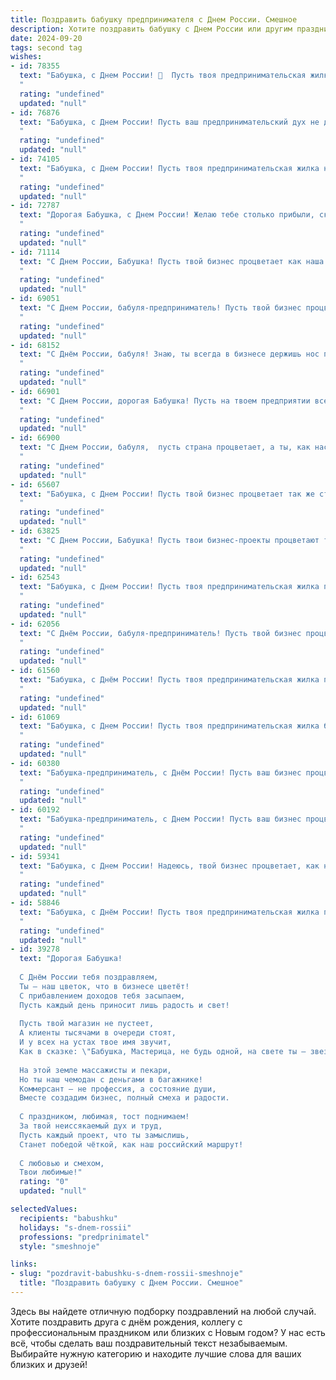 ```yaml
---
title: Поздравить бабушку предпринимателя с Днем России. Смешное
description: Хотите поздравить бабушку с Днем России или другим праздником? Наш ИИ создаст незабываемое поздравление, а вы обязательно выделитесь среди других.  
date: 2024-09-20
tags: second tag
wishes:
- id: 78355
  text: "Бабушка, с Днем России! 🎉  Пусть твоя предпринимательская жилка процветает, как наша страна! 😄  А мы тебя не подводим, внучки твои - настоящие патриоты — любим пирожки, которые ты печешь по старинным рецептам, и гордимся твоим умением торговаться на рынке. ❤️  С праздником! 🇷🇺
  "
  rating: "undefined"
  updated: "null"
- id: 76876
  text: "Бабушка, с Днем России! Пусть ваш предпринимательский дух не дремлет, а бизнес процветает как русская березка, а прибыль растет быстрее, чем цены на огурцы в июле! 🎉
  "
  rating: "undefined"
  updated: "null"
- id: 74105
  text: "Бабушка, с Днем России! Пусть твоя предпринимательская жилка не угаснет, а бизнес процветает, как русская матрешка!  🎉
  "
  rating: "undefined"
  updated: "null"
- id: 72787
  text: "Дорогая Бабушка, с Днем России! Желаю тебе столько прибыли, сколько у тебя внуков, а может, даже больше! 😉 Пусть твой бизнес процветает, как русские берёзы, а конкуренты бегут от тебя, как от медведя! 🎉
  "
  rating: "undefined"
  updated: "null"
- id: 71114
  text: "С Днем России, Бабушка! Пусть твой бизнес процветает как наша страна, и пусть твои конкуренты завидуют тебе так же, как мы завидуем твоим вкусным пирожкам! 😉
  "
  rating: "undefined"
  updated: "null"
- id: 69051
  text: "С Днем России, бабуля-предприниматель! Пусть твой бизнес процветает, как пчелиный улей в день медового сбора, а прибыль течет рекой, а не медовой капелькой!  🤪
  "
  rating: "undefined"
  updated: "null"
- id: 68152
  text: "С Днём России, бабуля! Знаю, ты всегда в бизнесе держишь нос по ветру, а это, как известно, главное для настоящего предпринимателя!  Желаю тебе не только процветания в делах, но и  неувядаемого оптимизма и крепкого здоровья, чтобы ещё лет сто строить империю своего бизнеса! 😉
  "
  rating: "undefined"
  updated: "null"
- id: 66901
  text: "С Днем России, дорогая Бабушка! Пусть на твоем предприятии всегда будет процветание, а конкуренты трепещут перед твоим бизнес-нюхом! 😊🎉
  "
  rating: "undefined"
  updated: "null"
- id: 66900
  text: "С Днем России, бабуля,  пусть страна процветает, а ты, как настоящий предприниматель, продолжаешь  рулить бизнесом и поставлять внукам вкусные пироги и мудрые советы! 😉😄
  "
  rating: "undefined"
  updated: "null"
- id: 65607
  text: "Бабушка, с Днем России! Пусть твой бизнес процветает так же стремительно, как наш патриотизм. Желаем тебе  успехов в делах и чтобы твои конкуренты боялись тебя больше, чем санкций! 😉
  "
  rating: "undefined"
  updated: "null"
- id: 63825
  text: "С Днем России, Бабушка! Пусть твои бизнес-проекты процветают так же сильно, как наша страна! 🎉
  "
  rating: "undefined"
  updated: "null"
- id: 62543
  text: "Бабушка, с Днем России! Пусть твоя предпринимательская жилка процветает, а бизнес-идеи бьют ключом, как нефть в Сибири! 😜
  "
  rating: "undefined"
  updated: "null"
- id: 62056
  text: "С Днём России, бабуля-предприниматель! Пусть твой бизнес процветает так же, как процветает наша страна! А ещё пусть у тебя будет побольше времени на внуков, ведь ты, как известно, профи в делах, а мы — профи в том, чтобы радоваться! 😄
  "
  rating: "undefined"
  updated: "null"
- id: 61560
  text: "Бабушка, с Днём России! Пусть твоя предпринимательская жилка процветает как наша родная страна, а конкуренты трепещут от твоей деловой хватки!
  "
  rating: "undefined"
  updated: "null"
- id: 61069
  text: "Бабушка, с Днем России! Пусть твоя предпринимательская жилка будет острее, чем кремлевские куранты, а прибыль –  больше, чем у Роснефти! 🎉
  "
  rating: "undefined"
  updated: "null"
- id: 60380
  text: "Бабушка-предприниматель, с Днём России! Пусть ваш бизнес процветает так же бурно, как наша страна после революции! 😂  Желаем вам крепких нервов, острых идей и клиентов, которые платят вовремя! 😉
  "
  rating: "undefined"
  updated: "null"
- id: 60192
  text: "Бабушка-предприниматель, с Днем России! Пусть ваш бизнес процветает так же ярко, как наши триколоры на ветру, и приносит доход не меньше, чем наши патриотические чувства!
  "
  rating: "undefined"
  updated: "null"
- id: 59341
  text: "Бабушка, с Днем России! Надеюсь, твой бизнес процветает, как наша страна после очередной реформы! 😉  Пусть прибыль течет рекой, а конкуренты завидуют!
  "
  rating: "undefined"
  updated: "null"
- id: 58846
  text: "Бабушка, с Днём России! Пусть твоя предпринимательская жилка процветает, а прибыль растёт быстрее, чем цены на огурцы на рынке! 😄
  "
  rating: "undefined"
  updated: "null"
- id: 39278
  text: "Дорогая Бабушка!
  
  С Днём России тебя поздравляем,
  Ты — наш цветок, что в бизнесе цветёт!
  С прибавлением доходов тебя засыпаем,
  Пусть каждый день приносит лишь радость и свет!
  
  Пусть твой магазин не пустеет,
  А клиенты тысячами в очереди стоят,
  И у всех на устах твое имя звучит,
  Как в сказке: \"Бабушка, Мастерица, не будь одной, на свете ты — звезда!\"
  
  На этой земле массажисты и пекари,
  Но ты наш чемодан с деньгами в багажнике!
  Коммерсант — не профессия, а состояние души,
  Вместе создадим бизнес, полный смеха и радости.
  
  С праздником, любимая, тост поднимаем!
  За твой неиссякаемый дух и труд,
  Пусть каждый проект, что ты замыслишь,
  Станет победой чёткой, как наш российский маршрут!
  
  С любовью и смехом,
  Твои любимые!"
  rating: "0"
  updated: "null"

selectedValues:
  recipients: "babushku"
  holidays: "s-dnem-rossii"
  professions: "predprinimatel"
  style: "smeshnoje"

links:
- slug: "pozdravit-babushku-s-dnem-rossii-smeshnoje"
  title: "Поздравить бабушку с Днем России. Смешное"
---
```


Здесь вы найдете отличную подборку поздравлений на любой случай. 
Хотите поздравить друга с днём рождения, коллегу с профессиональным праздником или близких с Новым годом? У нас есть всё, чтобы сделать ваш поздравительный текст незабываемым. Выбирайте нужную категорию и находите лучшие слова для ваших близких и друзей!
